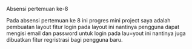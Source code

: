 Absensi pertemuan ke-8

Pada absensi pertemuan ke 8 ini progres mini project saya adalah pembuatan layout fitur login
pada layout ini nantinya pengguna dapat mengisi email dan password untuk login
pada lau=yout ini nantinya juga dibuatkan fitur regristrasi bagi pengguna baru.